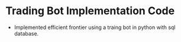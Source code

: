 
# Trading Bot Implementation Code
* Implemented efficient frontier using a traing bot in python with sql database.

